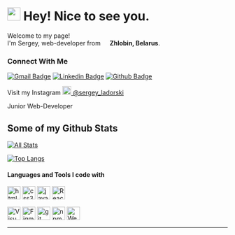 <h1><img src="https://emojis.slackmojis.com/emojis/images/1531849430/4246/blob-sunglasses.gif?1531849430" width="30"/> Hey! Nice to see you.</h1>  

<p>Welcome to my page! </br> I'm Sergey, web-developer from <img src="https://cdn-icons.flaticon.com/png/512/5315/premium/5315671.png?token=exp=1642942184~hmac=570f68e30cd022324e8fce8ceeb4ca64" width="13"/> <b>Zhlobin, Belarus</b>.</p>  
  
### Connect With Me
[![Gmail Badge](https://img.shields.io/badge/-sergeyladorski@gmail.com-c14438?style=flat&logo=Gmail&logoColor=white&link=mailto:sergeyladorski@gmail.com)](mailto:sergeyladorski@gmail.com) [![Linkedin Badge](https://img.shields.io/badge/-sergeyladorski-0072b1?style=flat&logo=Linkedin&logoColor=white&link=https://www.linkedin.com/in/sergeyladorski/)](https://www.linkedin.com/in/sergeyladorski/)
[![Github Badge](https://img.shields.io/badge/-sergeyladorski-grey?style=flat&logo=github&logoColor=white&link=https://github.com/sergeyladorski/)](https://www.github.com/sergeyladorski/)  
<p>Visit my Instagram <a href="https://www.instagram.com/sergey_ladorski/" target="_blank"><img src="https://upload.wikimedia.org/wikipedia/commons/thumb/e/e7/Instagram_logo_2016.svg/1024px-Instagram_logo_2016.svg.png" width="20"/> @sergey_ladorski</a></p>


<p align='left'>Junior Web-Developer</p>  

## Some of my Github Stats
[![All Stats](https://github-readme-stats-axpwmfcg3.vercel.app/api?username=sergeyladorski&show_icons=true&include_all_commits=true&count_private=true&hide=contribs)](https://github.com/sergeyladorski/github-readme-stats)  
  

[![Top Langs](https://github-readme-stats-axpwmfcg3.vercel.app/api/top-langs/?username=sergeyladorski&layout=compact)](https://github.com/sergeyladorski/github-readme-stats)


#### Languages and Tools I code with
<p>
	<img alt="html5" src="https://github.com/get-icon/geticon/blob/master/icons/html-5.svg" width="30px" height="30px" />   <img alt="css3" src="https://github.com/get-icon/geticon/blob/master/icons/css-3.svg" width="30px" height="30px" />   <img alt="javascript" src="https://github.com/get-icon/geticon/blob/master/icons/javascript.svg" width="30px" height="30px" />   <img alt="React" src="https://github.com/get-icon/geticon/blob/master/icons/react.svg" width="30px" height="30px" /> 
</p>  

<p>
	<img alt="Visual Studio Code" src="https://github.com/get-icon/geticon/blob/master/icons/visual-studio-code.svg" width="30px" height="30px" />   <img alt="Figma" src="https://github.com/get-icon/geticon/blob/master/icons/figma.svg" width="30px" height="30px" />   <img alt="git" src="https://github.com/get-icon/geticon/blob/master/icons/git-icon.svg" width="30px" height="30px" />   <img alt="npm" src="https://github.com/get-icon/geticon/blob/master/icons/npm.svg" width="30px" height="30px" />   <img alt="Webpack" src="https://github.com/get-icon/geticon/blob/master/icons/webpack.svg" width="30px" height="30px" />  
</p>  

------------

